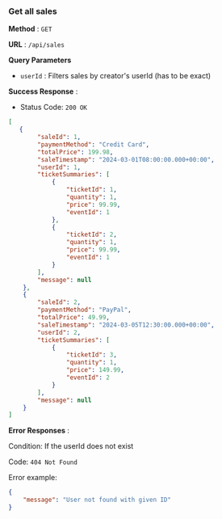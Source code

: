 ### Get  all sales

**Method** : `GET`

**URL** : `/api/sales`

**Query Parameters**

- `userId` : Filters sales by creator's userId (has to be exact)

**Success Response** :

- Status Code: `200 OK`

```json
[
   {
        "saleId": 1,
        "paymentMethod": "Credit Card",
        "totalPrice": 199.98,
        "saleTimestamp": "2024-03-01T08:00:00.000+00:00",
        "userId": 1,
        "ticketSummaries": [
            {
                "ticketId": 1,
                "quantity": 1,
                "price": 99.99,
                "eventId": 1
            },
            {
                "ticketId": 2,
                "quantity": 1,
                "price": 99.99,
                "eventId": 1
            }
        ],
        "message": null
    },
    {
        "saleId": 2,
        "paymentMethod": "PayPal",
        "totalPrice": 49.99,
        "saleTimestamp": "2024-03-05T12:30:00.000+00:00",
        "userId": 2,
        "ticketSummaries": [
            {
                "ticketId": 3,
                "quantity": 1,
                "price": 149.99,
                "eventId": 2
            }
        ],
        "message": null
    } 
]
```

**Error Responses** :

Condition: If the userId does not exist

Code: ```404 Not Found``` 

Error example:
```json
{
    "message": "User not found with given ID"
}
```